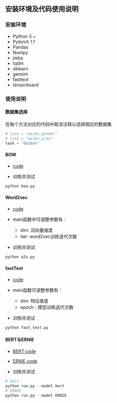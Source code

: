## 安装环境及代码使用说明

### 安装环境

- Python 3 +
- Pytorch 1.1
- Pandas
- Numpy
- jieba
- tqdm
- sklearn
- gensim
- fasttext
- tensorboard



### 使用说明

#### 数据集选择

在每个方法对应的代码中取消注释以选择相应的数据集

```python
# task = "weibo_gender"
# task = "weibo_area"
task = "douban"
```


#### BOW

- [code](https://github.com/NetworkLanguage/NetworkLanguage/blob/master/python_codes/bow.py)


- 训练并测试

```python
python bow.py
```



#### Word2vec

- [code](https://github.com/NetworkLanguage/NetworkLanguage/blob/master/python_codes/w2v.py)

- main函数中可调整参数有：
	- dim: 词向量维度
	- iter: word2vec训练迭代次数

- 训练并测试
```python
python w2v.py
```



#### fastText

- [code](https://github.com/NetworkLanguage/NetworkLanguage/blob/master/python_codes/fast_text.py)

- main函数可调整参数有：
    - dim: 特征维度
    - epoch：模型训练迭代次数

- 训练并测试
```python
python fast_text.py
```



#### BERT与ERNIE

- [BERT code](https://github.com/NetworkLanguage/NetworkLanguage/blob/master/python_codes/Bert/models/bert.py)
- [ERNIE code](https://github.com/NetworkLanguage/NetworkLanguage/blob/master/python_codes/Bert/models/ERNIE.py)

- 训练并测试

```python
# bert
python run.py --model bert
# ERNIE
python run.py --model ERNIE
```
